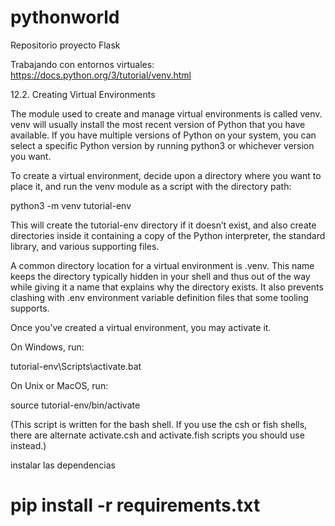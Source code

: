 # pythonworld
Repositorio proyecto Flask

Trabajando con entornos virtuales:
https://docs.python.org/3/tutorial/venv.html

12.2. Creating Virtual Environments

The module used to create and manage virtual environments is called venv. venv will usually install the most recent version of Python that you have available. If you have multiple versions of Python on your system, you can select a specific Python version by running python3 or whichever version you want.

To create a virtual environment, decide upon a directory where you want to place it, and run the venv module as a script with the directory path:

python3 -m venv tutorial-env

This will create the tutorial-env directory if it doesn’t exist, and also create directories inside it containing a copy of the Python interpreter, the standard library, and various supporting files.

A common directory location for a virtual environment is .venv. This name keeps the directory typically hidden in your shell and thus out of the way while giving it a name that explains why the directory exists. It also prevents clashing with .env environment variable definition files that some tooling supports.

Once you’ve created a virtual environment, you may activate it.

On Windows, run:

tutorial-env\Scripts\activate.bat

On Unix or MacOS, run:

source tutorial-env/bin/activate

(This script is written for the bash shell. If you use the csh or fish shells, there are alternate activate.csh and activate.fish scripts you should use instead.)
 

instalar las dependencias 
 # pip install -r requirements.txt
